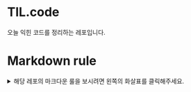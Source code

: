 # TIL.code
오늘 익힌 코드를 정리하는 레포입니다.



# Markdown rule
<details>
<summary>해당 레포의 마크다운 룰을 보시려면 왼쪽의 화살표를 클릭해주세요.</summary>
<div markdown="1">       

## 제목

각 대,중,소제목은 아래와 같이 작성합니다.

> \# 대제목
> \## 중간제목
> \### 소제목

</div>
</details>
